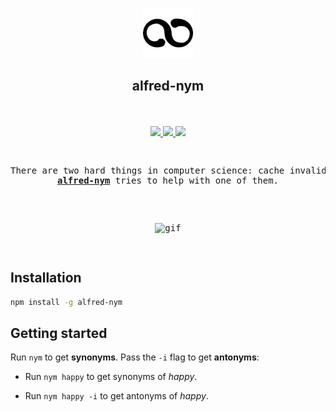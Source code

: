 <p align="center">
  <img src="https://github.com/darrikonn/alfred-nym/blob/master/icon.png?raw=true" width=80 alt="Icon"/>
  <h2 align="center">alfred-nym</h2>
</p>

<p align="center">
  <br />
  <br />
  <a href="https://www.npmjs.com/package/alfred-nym">
    <img src="https://img.shields.io/npm/v/alfred-nym.svg?style=flat-square"/>
  </a>
  <a href="https://npmcharts.com/compare/alfred-nym?minimal=true">
    <img src="https://img.shields.io/npm/dt/alfred-nym?style=flat-square"/>
  </a>
  <a href="https://github.com/darrikonn/alfred-nym/blob/master/LICENSE">
    <img src="https://img.shields.io/badge/Licence-MIT-yellow.svg?longCache=true&style=flat-square"/>
  </a>
</h3>

<pre>
  <p align="center">There are two hard things in computer science: cache invalidation, <b>naming things</b>, and off-by-one errors.<br/><a href="https://www.npmjs.com/package/alfred-nym"><strong>alfred-nym</strong></a> tries to help with one of them.</p>
  <p align="center"><img class="img-responsive" width="500" src="https://raw.githubusercontent.com/darrikonn/td-cli/master/img/td-cli.gif" alt="gif"/></p>
</pre>


## Installation
```bash
npm install -g alfred-nym
```

## Getting started
Run `nym` to get **synonyms**. Pass the `-i` flag to get **antonyms**:
- Run `nym happy` to get synonyms of *happy*.

- Run `nym happy -i` to get antonyms of *happy*.
